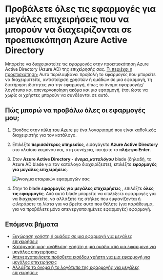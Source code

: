 <properties
    pageTitle="Προβάλετε όλες τις εφαρμογές για μεγάλες επιχειρήσεις που να μπορούν να διαχειρίζονται σε προεπισκόπηση Azure Active Directory | Microsoft Azure"
    description="Πώς μπορείτε να δείτε μια λίστα με τις εφαρμογές για μεγάλες επιχειρήσεις που έχετε τα δικαιώματα για τη διαχείριση του Azure Active Directory"
    services="active-directory"
    documentationCenter=""
    authors="curtand"
    manager="femila"
    editor=""/>

<tags
    ms.service="active-directory"
    ms.workload="identity"
    ms.tgt_pltfrm="na"
    ms.devlang="na"
    ms.topic="article"
    ms.date="09/30/2016"
    ms.author="curtand"/>

# <a name="view-all-the-enterprise-apps-that-i-can-manage-in-azure-active-directory-preview"></a>Προβάλετε όλες τις εφαρμογές για μεγάλες επιχειρήσεις που να μπορούν να διαχειρίζονται σε προεπισκόπηση Azure Active Directory

Μπορείτε να διαχειριστείτε τις εφαρμογές στην προεπισκόπηση Azure Active Directory (Azure AD) της επιχείρησής σας. [Τι περιέχει η προεπισκόπηση;](active-directory-preview-explainer.md) Αυτό περιλαμβάνει προβολή το εφαρμογές που μπορείτε να διαχειριστείτε, αντιστοίχιση χρηστών ή ομάδων σε μια εφαρμογή, τη διατήρηση ιδιότητες για την εφαρμογή, όπως το όνομα εφαρμογής/λογότυπο και απενεργοποίηση ακόμα και μια εφαρμογή, έτσι ώστε να χωρίς οι χρήστες μπορούν να συνδέονται σε αυτό.

## <a name="how-do-i-view-all-my-apps"></a>Πώς μπορώ να προβάλω όλες οι εφαρμογές μου;

1. Είσοδος στην [πύλη του Azure](https://portal.azure.com) με ένα λογαριασμό που είναι καθολικός διαχειριστής για τον κατάλογο.

2. Επιλέξτε **περισσότερες υπηρεσίες**, εισαγάγετε **Azure Active Directory** στο πλαίσιο κειμένου και, στη συνέχεια, πατήστε το **πλήκτρο Enter**.

3. Στον **Azure Active Directory -** ***όνομα_καταλόγου*** blade (δηλαδή, το Azure AD blade για τον κατάλογο διαχειρίζεστε), επιλέξτε **εφαρμογές για μεγάλες επιχειρήσεις**.

    ![Άνοιγμα εταιρικών εφαρμογών σας](./media/active-directory-coreapps-view-azure-portal/open-enterprise-apps.png)

4. Στην το blade **εφαρμογές για μεγάλες επιχειρήσεις** , επιλέξτε **όλες τις εφαρμογές**. Από αυτό blade μπορείτε να επιλέξετε εφαρμογές για να διαχειριστείτε, να αλλάξετε τις στήλες που εμφανίζονται ή φιλτράρετε τη λίστα για να βρείτε αυτό που θέλετε (για παράδειγμα, για να προβάλετε μόνο απενεργοποιημένες εφαρμογές) εφαρμογή.

## <a name="next-steps"></a>Επόμενα βήματα

- [Εκχώρηση χρήστη ή ομάδας σε μια εφαρμογή για μεγάλες επιχειρήσεις](active-directory-coreapps-assign-user-azure-portal.md)
- [Κατάργηση μιας ανάθεσης χρήστη ή μια ομάδα από μια εφαρμογή για μεγάλες επιχειρήσεις](active-directory-coreapps-remove-assignment-azure-portal.md)
- [Απενεργοποιήσετε πρόσθετα εισόδου χρήστη για μια εφαρμογή για μεγάλες επιχειρήσεις](active-directory-coreapps-disable-app-azure-portal.md)
- [Αλλάξτε το όνομα ή το λογότυπο της εφαρμογής για μεγάλες επιχειρήσεις](active-directory-coreapps-change-app-logo-user-azure-portal.md)
